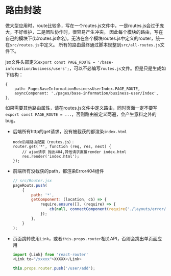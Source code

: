# 路由封装

做大型应用时，route比较多，写在一个routes.js文件中，一是routes.js会过于庞大，不好维护，二是团队协作时，很容易产生冲突。
因此每个模块的路由，写在自己的模块下(以routes.js命名)，无法在各个模块routes.js中定义的router，统一在`src/routes.js`中定义。
所有的路由最终通过脚本规整到`src/all-routes.js`文件下。

jsx文件头部定义`export const PAGE_ROUTE = '/base-information/business/users';`，可以不必编写`routes.js`文件。但是只是生成如下结构：
```
{
    path: PagesBaseInformationBusinessUserIndex.PAGE_ROUTE,
    asyncComponent: './pages/base-information/business-user/Index',
},
```
如果需要其他路由属性，请在routes.js文件中定义路由，同时页面一定不要写`export const PAGE_ROUTE = ...`，否则路由被定义两遍，会产生意料之外的bug。

- 后端所有http的get请求，没有被截获的都渲染`index.html`
    ```
    node后端路由配置（routes.js）：
    router.get('*', function (req, res, next) {
        // ajax请求 抛出404,其他请求直接render index.html
        res.render('index.html');
    });
    ```
- 前端所有没截获的path，都渲染Error404组件
    ```javascript
    // src/Router.jsx
    pageRouts.push(
        {
            path: '*',
            getComponent: (location, cb) => {
                require.ensure([], (require) => {
                    cb(null, connectComponent(require('./layouts/error/Error404')));
                });
            },
        }
    );
    ```
- 页面跳转使用`Link`，或者`this.props.router`相关API，否则会跳出单页面应用
    ```javascript
    import {Link} from 'react-router'
    <Link to="/xxxxx">XXXXX</Link>

    this.props.router.push('/user/add');
    ```
